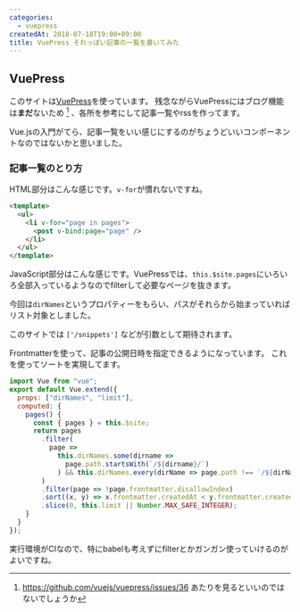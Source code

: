 ```yaml
---
categories: 
  - vuepress
createdAt: 2018-07-18T19:00+09:00
title: VuePress それっぽい記事の一覧を書いてみた
---
```


## VuePress

このサイトは[VuePress](https://vuepress.vuejs.org/)を使っています。
残念ながらVuePressにはブログ機能は**まだ**ないため [^blog] 、各所を参考にして記事一覧やrssを作ってます。

Vue.jsの入門がてら、記事一覧をいい感じにするのがちょうどいいコンポーネントなのではないかと思いました。

[^blog]: https://github.com/vuejs/vuepress/issues/36 あたりを見るといいのではないでしょうか

### 記事一覧のとり方

HTML部分はこんな感じです。`v-for`が慣れないですね。

```html
<template>
  <ul>
    <li v-for="page in pages">
      <post v-bind:page="page" />
    </li>
  </ul>
</template>
```

JavaScript部分はこんな感じです。VuePressでは、`this.$site.pages`にいろいろ全部入っているようなのでfilterして必要なページを抜きます。

今回は`dirNames`というプロパティーをもらい、パスがそれらから始まっていればリスト対象としました。

このサイトでは `['/snippets']` などが引数として期待されます。

Frontmatterを使って、記事の公開日時を指定できるようになっています。
これを使ってソートを実現してます。

```javascript
import Vue from "vue";
export default Vue.extend({
  props: ["dirNames", "limit"],
  computed: {
    pages() {
      const { pages } = this.$site;
      return pages
        .filter(
          page =>
            this.dirNames.some(dirname =>
              page.path.startsWith(`/${dirname}/`)
            ) && this.dirNames.every(dirName => page.path !== `/${dirName}/`)
        )
        .filter(page => !page.frontmatter.disallowIndex)
        .sort((x, y) => x.frontmatter.createdAt < y.frontmatter.createdAt)
        .slice(0, this.limit || Number.MAX_SAFE_INTEGER);
    }
  }
});
```

実行環境がCIなので、特にbabelも考えずにfilterとかガンガン使っていけるのがよいですね。